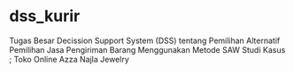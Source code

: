 # dss_kurir
Tugas Besar Decission Support System (DSS) tentang Pemilihan Alternatif Pemilihan Jasa Pengiriman Barang Menggunakan Metode SAW
Studi Kasus ; Toko Online Azza Najla Jewelry